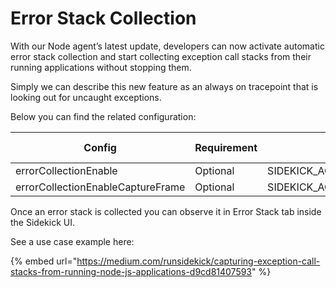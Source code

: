 # Error Stack Collection

With our Node agent’s latest update, developers can now activate automatic error stack collection and start collecting exception call stacks from their running applications without stopping them.

Simply we can describe this new feature as an always on tracepoint that is looking out for uncaught exceptions.&#x20;



Below you can find the related configuration:

| Config                            | Requirement | Environment Variable                               | Default Value |
| --------------------------------- | ----------- | -------------------------------------------------- | ------------- |
| errorCollectionEnable             | Optional    | SIDEKICK\_AGENT\_ERROR\_COLLECTION\_ENABLE         | false         |
| errorCollectionEnableCaptureFrame | Optional    | SIDEKICK\_AGENT\_ERROR\_COLLECTION\_CAPTURE\_FRAME | false         |

Once an error stack is collected you can observe it in Error Stack tab inside the Sidekick UI.



See a use case example here:

{% embed url="https://medium.com/runsidekick/capturing-exception-call-stacks-from-running-node-js-applications-d9cd81407593" %}
